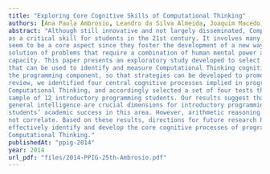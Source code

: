 ```yaml
---
title: "Exploring Core Cognitive Skills of Computational Thinking"
authors: [Ana Paula Ambrosio, Leandro da Silva Almeida, Joaquim Macedo, Amanda Franco]
abstract: "Although still innovative and not largely disseminated, Computational Thinking is being considered
as a critical skill for students in the 21st century. It involves many skills, but programming abilities
seem to be a core aspect since they foster the development of a new way of thinking that is key to the
solution of problems that require a combination of human mental power and computing power
capacity. This paper presents an exploratory study developed to select psychological assessment tests
that can be used to identify and measure Computational Thinking cognitive processes, associated to
the programming component, so that strategies can be developed to promote it. After the literature
review, we identified four central cognitive processes implied in programming, therefore important to
Computational Thinking, and accordingly selected a set of four tests that were administered to a
sample of 12 introductory programming students. Our results suggest that spatial reasoning and
general intelligence are crucial dimensions for introductory programming, being also correlated to the
students’ academic success in this area. However, arithmetic reasoning and attention to detail tests did
not correlate. Based on these results, directions for future research have been defined in order to
effectively identify and develop the core cognitive processes of programming, ergo, to help develop
Computational Thinking."
publishedAt: "ppig-2014"
year: 2014
url_pdf: "files/2014-PPIG-25th-Ambrosio.pdf"
---
```

